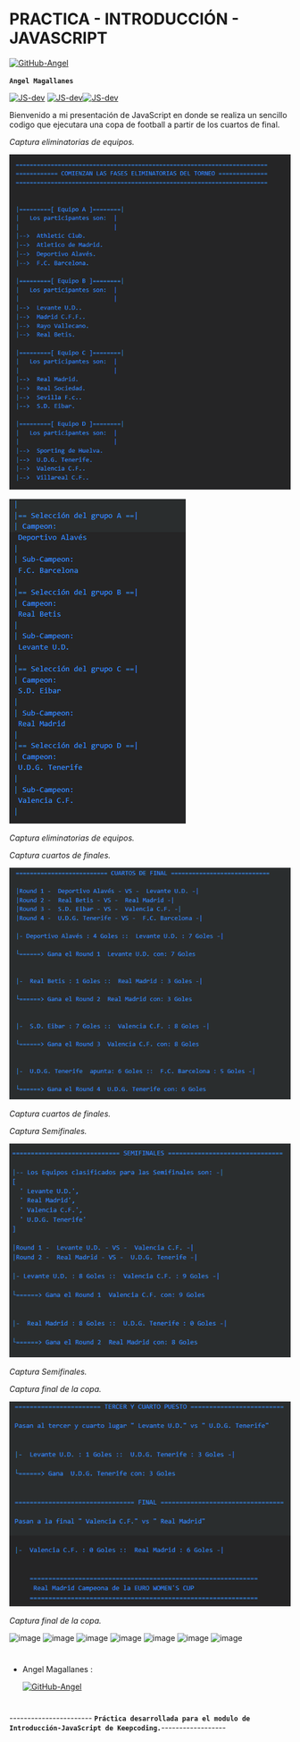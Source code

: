 # PRACTICA - INTRODUCCIÓN - JAVASCRIPT

[![GitHub-Angel](./Imagenes/gitangel.png)](https://github.com/VilyaTanke)

**`Angel Magallanes`**



   [![JS-dev](https://img.shields.io/badge/JS-%3C-------------blue)](https://badge.fury.io/gh/VilyaTanke%2FPractica-JS) 
 [![JS-dev](https://img.shields.io/badge/Status-%3C--desarrollo-yellowgreen)](https://badge.fury.io/gh/VilyaTanke%2FPractica-JS)[![JS-dev](https://img.shields.io/badge/~~~~%3E-JS-red)](https://badge.fury.io/gh/VilyaTanke%2FPractica-JS)

Bienvenido a mi presentación de JavaScript en donde se realiza un sencillo codigo que ejecutara una copa de football a partir de los cuartos de final. 

*Captura eliminatorias de equipos.*

 ![home page](./capturas%20de%20pantalla/Screenshot_23.png)

 ![home page](./capturas%20de%20pantalla/Screenshot_1.png)

*Captura eliminatorias de equipos.*

*Captura cuartos de finales.*


 ![home page](./capturas%20de%20pantalla/Screenshot_2.png)

*Captura cuartos de finales.*

*Captura Semifinales.*


 ![home page](./capturas%20de%20pantalla/Screenshot_3.png)

*Captura Semifinales.*

*Captura final de la copa.*


 ![home page](./capturas%20de%20pantalla/Screenshot_4.png)

*Captura final de la copa.*


  ![image](https://img.shields.io/badge/Desarrolla-dor-lightgrey) ![image](https://img.shields.io/badge/Desarrolla-dor-lightgrey) ![image](https://img.shields.io/badge/Desarrolla-dor-lightgrey) ![image](https://img.shields.io/badge/Desarrolla-dor-lightgrey) ![image](https://img.shields.io/badge/Desarrolla-dor-lightgrey) ![image](https://img.shields.io/badge/Desarrolla-dor-lightgrey) ![image](https://img.shields.io/badge/Desarrolla-dor-lightgrey)
#
- Angel Magallanes :

  [![GitHub-Angel](./Imagenes/gitangel.png)](https://github.com/VilyaTanke)

#
----------------------- **`Práctica desarrollada para el modulo de Introducción-JavaScript de Keepcoding.`**------------------
#